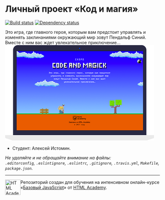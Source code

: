 # Личный проект «Код и магия»

[![Build status][travis-image]][travis-url]
[![Dependency status][dependency-image]][dependency-url]

Это игра, где главного героя, которым вам предстоит управлять и изменять заклинаниями окружающий мир зовут Пендальф
Синий. Вместе с ним вас ждет увлекательное приключение…
<img src="img/codemagic@1x.webp">

* Студент: Алексей Истомин.

_Не удаляйте и не обращайте внимание на файлы:_<br>
_`.editorconfig`, `.eslintignore`, `.eslintrc`, `.gitignore`, `.travis.yml`, `Makefile`, `package.json`._

---

<a href="https://htmlacademy.ru/js_intensive"><img align="left" width="50" height="50" title="HTML Academy" src="https://up.htmlacademy.ru/static/img/intensive/javascript/logo-for-github.svg"></a>

Репозиторий создан для обучения на интенсивном онлайн-курсе «[Базовый JavaScript](https://htmlacademy.ru/js_intensive)» от [HTML Academy](https://htmlacademy.ru).

[travis-image]: https://travis-ci.org/webistomin/code-and-magick.svg?branch=master
[travis-url]: https://travis-ci.org/webistomin/code-and-magick
[dependency-image]: https://david-dm.org/webistomin/code-and-magick.svg?style=flat-square
[dependency-url]: https://david-dm.org/webistomin/code-and-magick

